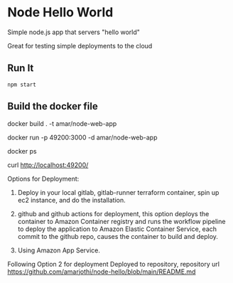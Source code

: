 # Node Hello World

Simple node.js app that servers "hello world"

Great for testing simple deployments to the cloud

## Run It

`npm start`

## Build the docker file

docker build . -t amar/node-web-app

docker run -p 49200:3000 -d amar/node-web-app

docker ps

curl <http://localhost:49200/>

Options  for Deployment:

1. Deploy in your local gitlab, gitlab-runner terraform container, spin up ec2 instance, and do the installation.

2. github and github actions for deployment, this option deploys the container to Amazon Container registry and runs the workflow pipeline to deploy the application to Amazon Elastic Container Service, each commit to the github repo, causes the container to build and deploy.

3. Using Amazon App Service.

Following Option 2 for deployment
Deployed to repository, repository url  
<https://github.com/amarjothi/node-hello/blob/main/README.md>







